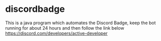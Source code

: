 # discordbadge
This is a java program which automates the Discord Badge, keep the bot running for about 24 hours and then follow the link below
https://discord.com/developers/active-developer
